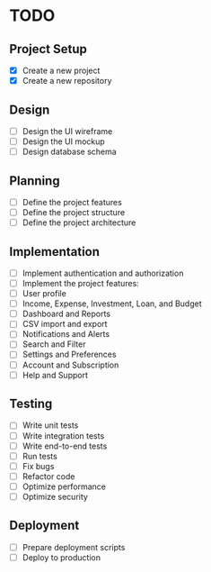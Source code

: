 # TODO

## Project Setup
- [x] Create a new project
- [x] Create a new repository

## Design
- [ ] Design the UI wireframe
- [ ] Design the UI mockup
- [ ] Design database schema

## Planning
- [ ] Define the project features
- [ ] Define the project structure
- [ ] Define the project architecture

## Implementation
- [ ] Implement authentication and authorization
- [ ] Implement the project features:
- [ ] User profile
- [ ] Income, Expense, Investment, Loan, and Budget
- [ ] Dashboard and Reports
- [ ] CSV import and export
- [ ] Notifications and Alerts
- [ ] Search and Filter
- [ ] Settings and Preferences
- [ ] Account and Subscription
- [ ] Help and Support

## Testing
- [ ] Write unit tests
- [ ] Write integration tests
- [ ] Write end-to-end tests
- [ ] Run tests
- [ ] Fix bugs
- [ ] Refactor code
- [ ] Optimize performance
- [ ] Optimize security

## Deployment
- [ ] Prepare deployment scripts
- [ ] Deploy to production